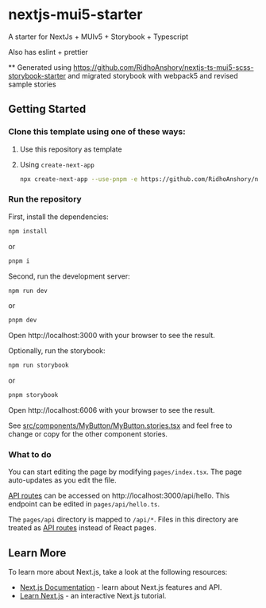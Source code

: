 # nextjs-mui5-starter

A starter for NextJs + MUIv5 + Storybook + Typescript

Also has eslint + prettier

** Generated using https://github.com/RidhoAnshory/nextjs-ts-mui5-scss-storybook-starter and
migrated storybook with webpack5 and revised sample stories

## Getting Started

### Clone this template using one of these ways:

1. Use this repository as template

2. Using `create-next-app`

   ```bash
   npx create-next-app --use-pnpm -e https://github.com/RidhoAnshory/nextjs-ts-mui5-scss-storybook-starter your-project-name
   ```

### Run the repository
First, install the dependencies:

```bash
npm install
```

or 

```bash
pnpm i
```

Second, run the development server:

```bash
npm run dev
```

or 

```bash
pnpm dev
```

Open http://localhost:3000 with your browser to see the result.


Optionally, run the storybook:

```bash
npm run storybook
```

or 

```bash
pnpm storybook
```

Open http://localhost:6006 with your browser to see the result.

See [src/components/MyButton/MyButton.stories.tsx](https://github.com/kennyhyun/nextjs-mui5-starter/tree/main/src/components/MyButton/MyButton.stories.tsx) and feel free to change or copy for the other component stories.

### What to do

You can start editing the page by modifying `pages/index.tsx`. The page auto-updates as you edit the file.

[API routes](https://nextjs.org/docs/api-routes/introduction) can be accessed on http://localhost:3000/api/hello.
This endpoint can be edited in `pages/api/hello.ts`.

The `pages/api` directory is mapped to `/api/*`. Files in this directory are treated as [API routes](https://nextjs.org/docs/api-routes/introduction) instead of React pages.

## Learn More

To learn more about Next.js, take a look at the following resources:

- [Next.js Documentation](https://nextjs.org/docs) - learn about Next.js features and API.
- [Learn Next.js](https://nextjs.org/learn) - an interactive Next.js tutorial.
